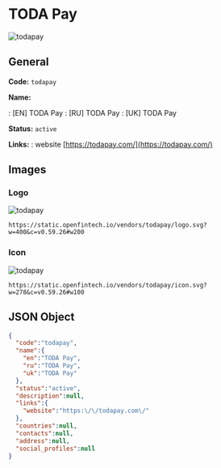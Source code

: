 
# TODA Pay 
![todapay](https://static.openfintech.io/vendors/todapay/logo.svg?w=400&c=v0.59.26#w200)  

## General 
 
**Code:** `todapay` 
 
**Name:** 
 
:	[EN] TODA Pay 
:	[RU] TODA Pay 
:	[UK] TODA Pay 
 
**Status:** `active` 
 
**Links:** 
: website [https://todapay.com/](https://todapay.com/) 
 

## Images 

### Logo 
 
![todapay](https://static.openfintech.io/vendors/todapay/logo.svg?w=400&c=v0.59.26#w200)  

```
https://static.openfintech.io/vendors/todapay/logo.svg?w=400&c=v0.59.26#w200
```  

### Icon 
 
![todapay](https://static.openfintech.io/vendors/todapay/icon.svg?w=278&c=v0.59.26#w100)  

```
https://static.openfintech.io/vendors/todapay/icon.svg?w=278&c=v0.59.26#w100
```  

## JSON Object 

```json
{
  "code":"todapay",
  "name":{
    "en":"TODA Pay",
    "ru":"TODA Pay",
    "uk":"TODA Pay"
  },
  "status":"active",
  "description":null,
  "links":{
    "website":"https:\/\/todapay.com\/"
  },
  "countries":null,
  "contacts":null,
  "address":null,
  "social_profiles":null
}
```  
